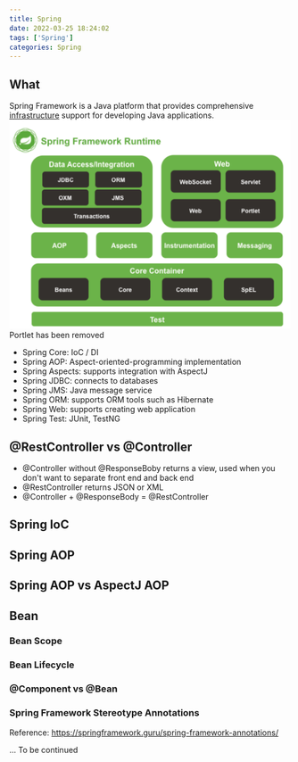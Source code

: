 ```yaml
---
title: Spring
date: 2022-03-25 18:24:02
tags: ['Spring']
categories: Spring
---
```

## What
Spring Framework is a Java platform that provides comprehensive <u>infrastructure</u> support for developing Java applications.
![Spring Framework](../image/spring/spring_framework.png)
Portlet has been removed
* Spring Core: IoC / DI
* Spring AOP: Aspect-oriented-programming implementation
* Spring Aspects: supports integration with AspectJ
* Spring JDBC: connects to databases
* Spring JMS: Java message service
* Spring ORM: supports ORM tools such as Hibernate
* Spring Web: supports creating web application
* Spring Test: JUnit, TestNG

## @RestController vs @Controller
 * @Controller without @ResponseBoby returns a view, used when you don't want to separate front end and back end
 * @RestController returns JSON or XML
 * @Controller + @ResponseBody = @RestController

 ## Spring IoC


 ## Spring AOP

 ## Spring AOP vs AspectJ AOP

 ## Bean

 ### Bean Scope

 ### Bean Lifecycle

 ### @Component vs @Bean

 ### Spring Framework Stereotype Annotations

 Reference: https://springframework.guru/spring-framework-annotations/

 ... To be continued
